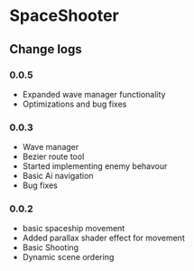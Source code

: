 # SpaceShooter

## Change logs

### 0.0.5
- Expanded wave manager functionality
- Optimizations and bug fixes

### 0.0.3
- Wave manager
- Bezier route tool
- Started implementing enemy behavour
- Basic Ai navigation
- Bug fixes

### 0.0.2
- basic spaceship movement
- Added parallax shader effect for movement
- Basic Shooting
- Dynamic scene ordering
